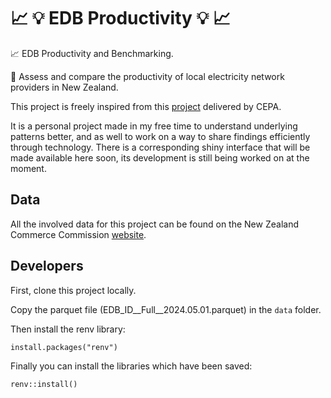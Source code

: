 # :chart_with_upwards_trend: :bulb: EDB Productivity :bulb: :chart_with_upwards_trend:
:chart_with_upwards_trend: EDB Productivity and Benchmarking. 

:electric_plug: Assess and compare the productivity of local electricity network providers in New Zealand.

This project is freely inspired from this [project](https://comcom.govt.nz/regulated-industries/electricity-lines/electricity-distributor-performance-and-data/productivity-and-efficiency-study-of-electricity-distributors) delivered by CEPA.

It is a personal project made in my free time to understand underlying patterns better, and as well to work on a way to share findings efficiently through technology.
There is a corresponding shiny interface that will be made available here soon, its development is still being worked on at the moment.

## Data

All the involved data for this project can be found on the New Zealand Commerce Commission [website](https://comcom.govt.nz/regulated-industries/electricity-lines/electricity-distributor-performance-and-data/information-disclosed-by-electricity-distributors).

## Developers

First, clone this project locally. 

Copy the parquet file (EDB_ID__Full__2024.05.01.parquet) in the ```data``` folder.

Then install the renv library:
```
install.packages("renv")
```
Finally you can install the libraries which have been saved:
```
renv::install()
```
